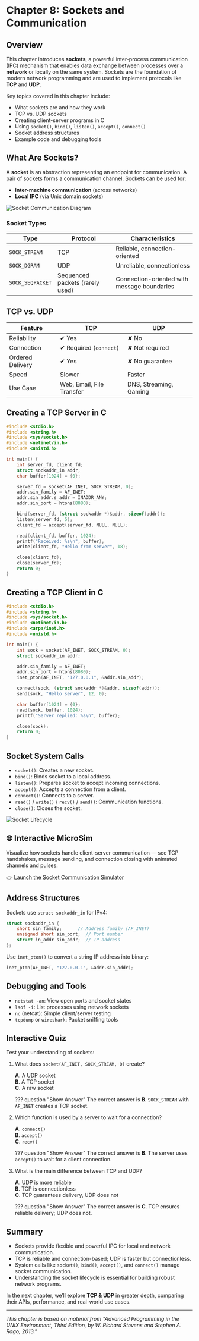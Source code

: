# **Chapter 8: Sockets and Communication**

## Overview
This chapter introduces **sockets**, a powerful inter-process communication (IPC) mechanism that enables data exchange between processes over a **network** or locally on the same system. Sockets are the foundation of modern network programming and are used to implement protocols like **TCP** and **UDP**.

Key topics covered in this chapter include:

- What sockets are and how they work
- TCP vs. UDP sockets
- Creating client-server programs in C
- Using `socket()`, `bind()`, `listen()`, `accept()`, `connect()`
- Socket address structures
- Example code and debugging tools

## What Are Sockets?
A **socket** is an abstraction representing an endpoint for communication. A pair of sockets forms a communication channel. Sockets can be used for:

- **Inter-machine communication** (across networks)
- **Local IPC** (via Unix domain sockets)

![Socket Communication Diagram](img/socket_communication.png)

### Socket Types
| Type | Protocol | Characteristics |
|------|----------|------------------|
| `SOCK_STREAM` | TCP | Reliable, connection-oriented |
| `SOCK_DGRAM` | UDP | Unreliable, connectionless |
| `SOCK_SEQPACKET` | Sequenced packets (rarely used) | Connection-oriented with message boundaries |

## TCP vs. UDP
| Feature | TCP | UDP |
|--------|-----|-----|
| Reliability | ✔ Yes | ✘ No |
| Connection | ✔ Required (`connect`) | ✘ Not required |
| Ordered Delivery | ✔ Yes | ✘ No guarantee |
| Speed | Slower | Faster |
| Use Case | Web, Email, File Transfer | DNS, Streaming, Gaming |

## Creating a TCP Server in C
```c
#include <stdio.h>
#include <string.h>
#include <sys/socket.h>
#include <netinet/in.h>
#include <unistd.h>

int main() {
    int server_fd, client_fd;
    struct sockaddr_in addr;
    char buffer[1024] = {0};

    server_fd = socket(AF_INET, SOCK_STREAM, 0);
    addr.sin_family = AF_INET;
    addr.sin_addr.s_addr = INADDR_ANY;
    addr.sin_port = htons(8080);

    bind(server_fd, (struct sockaddr *)&addr, sizeof(addr));
    listen(server_fd, 5);
    client_fd = accept(server_fd, NULL, NULL);

    read(client_fd, buffer, 1024);
    printf("Received: %s\n", buffer);
    write(client_fd, "Hello from server", 18);

    close(client_fd);
    close(server_fd);
    return 0;
}
```

## Creating a TCP Client in C
```c
#include <stdio.h>
#include <string.h>
#include <sys/socket.h>
#include <netinet/in.h>
#include <arpa/inet.h>
#include <unistd.h>

int main() {
    int sock = socket(AF_INET, SOCK_STREAM, 0);
    struct sockaddr_in addr;

    addr.sin_family = AF_INET;
    addr.sin_port = htons(8080);
    inet_pton(AF_INET, "127.0.0.1", &addr.sin_addr);

    connect(sock, (struct sockaddr *)&addr, sizeof(addr));
    send(sock, "Hello server", 12, 0);

    char buffer[1024] = {0};
    read(sock, buffer, 1024);
    printf("Server replied: %s\n", buffer);

    close(sock);
    return 0;
}
```

## Socket System Calls
- `socket()`: Creates a new socket.
- `bind()`: Binds socket to a local address.
- `listen()`: Prepares socket to accept incoming connections.
- `accept()`: Accepts a connection from a client.
- `connect()`: Connects to a server.
- `read()` / `write()` / `recv()` / `send()`: Communication functions.
- `close()`: Closes the socket.

![Socket Lifecycle](img/socket_lifecycle.png)

## 🌐 Interactive MicroSim

Visualize how sockets handle client-server communication — see TCP handshakes, message sending, and connection closing with animated channels and pulses:

👉 [Launch the Socket Communication Simulator](../../sims/socket-communication/main.html)


## Address Structures
Sockets use `struct sockaddr_in` for IPv4:
```c
struct sockaddr_in {
    short sin_family;      // Address family (AF_INET)
    unsigned short sin_port;  // Port number
    struct in_addr sin_addr;  // IP address
};
```

Use `inet_pton()` to convert a string IP address into binary:
```c
inet_pton(AF_INET, "127.0.0.1", &addr.sin_addr);
```

## Debugging and Tools
- `netstat -an`: View open ports and socket states
- `lsof -i`: List processes using network sockets
- `nc` (netcat): Simple client/server testing
- `tcpdump` or `wireshark`: Packet sniffing tools

## Interactive Quiz
Test your understanding of sockets:

1. What does `socket(AF_INET, SOCK_STREAM, 0)` create?

    **A**. A UDP socket<br>
    **B**. A TCP socket<br>
    **C**. A raw socket<br>

    ??? question "Show Answer"
        The correct answer is **B**. `SOCK_STREAM` with `AF_INET` creates a TCP socket.

2. Which function is used by a server to wait for a connection?

    **A**. `connect()`<br>
    **B**. `accept()`<br>
    **C**. `recv()`<br>

    ??? question "Show Answer"
        The correct answer is **B**. The server uses `accept()` to wait for a client connection.

3. What is the main difference between TCP and UDP?

    **A**. UDP is more reliable<br>
    **B**. TCP is connectionless<br>
    **C**. TCP guarantees delivery, UDP does not<br>

    ??? question "Show Answer"
        The correct answer is **C**. TCP ensures reliable delivery; UDP does not.

## Summary
- Sockets provide flexible and powerful IPC for local and network communication.
- TCP is reliable and connection-based; UDP is faster but connectionless.
- System calls like `socket()`, `bind()`, `accept()`, and `connect()` manage socket communication.
- Understanding the socket lifecycle is essential for building robust network programs.

In the next chapter, we’ll explore **TCP & UDP** in greater depth, comparing their APIs, performance, and real-world use cases.

---
*This chapter is based on material from "Advanced Programming in the UNIX Environment, Third Edition, by W. Richard Stevens and Stephen A. Rago, 2013."*

